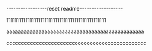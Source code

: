-----------------reset readme------------------

11111111111111111111111111111111111111111111111

aaaaaaaaaaaaaaaaaaaaaaaaaaaaaaaaaaaaaaaaaaaaaaa

ccccccccccccccccccccccccccccccccccccccccccccccc
